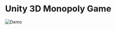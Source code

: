 # Unity 3D Monopoly Game

![Demo](https://user-images.githubusercontent.com/52430997/103444600-edfa3c80-4c26-11eb-9c49-96b71d02ee9b.gif)
